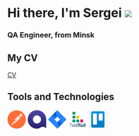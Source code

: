  # Hi there, I'm Sergei ![](https://github.com/blackcater/blackcater/raw/main/images/Hi.gif) 
### QA Engineer, from Minsk


<h2>My CV</h2>

[CV](https://rabota.by/resume/2596e9b3ff09aef1200039ed1f6d744e396173)




<h2>Tools and Technologies</h2>
<a href="https://www.postman.com/"><img src="https://github.com/SergeiAkul/SergeiAkul/blob/main/icons/Postman.png" alt="https://www.postman.com/" style="width:42px;height:42px;"></a> 
<a href="https://www.qase.io/"><img src="https://github.com/SergeiAkul/SergeiAkul/blob/main/icons/Qase.io.png" alt="https://www.qase.io/" style="width:42px;height:42px;"></a>
<a href="https://www.atlassian.com/"><img src="https://github.com/SergeiAkul/SergeiAkul/blob/main/icons/Jira.png" alt="https://www.atlassian.com/" style="width:42px;height:42px;"></a>
<a href="https://www.gurock.com/testrail/"><img src="https://github.com/SergeiAkul/SergeiAkul/blob/main/icons/TestRail.png" alt="https://http://www.gurock.com/testrail/" style="width:42px;height:42px;"></a>
<a href="https://www.trello.com"><img src="https://github.com/SergeiAkul/SergeiAkul/blob/main/icons/Trello.png" alt="https://http://trello.com" style="width:42px;height:42px;"></a>
